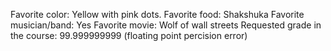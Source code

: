 Favorite color: Yellow with pink dots.
Favorite food: Shakshuka
Favorite musician/band: Yes
Favorite movie: Wolf of wall streets
Requested grade in the course: 99.999999999 (floating point percision error)

